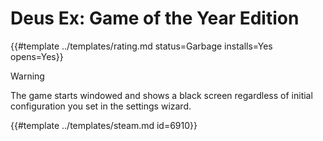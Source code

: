 # Deus Ex: Game of the Year Edition
<!-- script:Aliases [] -->

{{#template ../templates/rating.md status=Garbage installs=Yes opens=Yes}}

> [!WARNING]
> The game starts windowed and shows a black screen regardless of initial configuration you set in the settings wizard.

{{#template ../templates/steam.md id=6910}}
